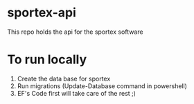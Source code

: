 # sportex-api
This repo holds the api for the sportex software

# To run locally
1. Create the data base for sportex
2. Run migrations (Update-Database command in powershell)
3. EF's Code first will take care of the rest ;)
